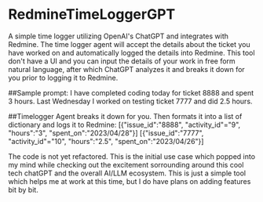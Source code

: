# RedmineTimeLoggerGPT
A simple time logger utilizing OpenAI's ChatGPT and integrates with Redmine.
The time logger agent will accept the details about the ticket you have worked on
and automatically logged the details into Redmine.
This tool don't have a UI and you can input the details of your work in free form natural language,
after which ChatGPT analyzes it and breaks it down for you prior to logging it to Redmine.

##Sample prompt: 
I have completed coding today for ticket 8888 and spent 3 hours.
Last Wednesday I worked on testing ticket 7777 and did 2.5 hours.

##Timelogger Agent breaks it down for you. Then formats it into a list of dictionary and logs it to Redmine:
[{"issue_id":"8888", "activity_id"="9", "hours":"3", "spent_on":"2023/04/28"}]
[{"issue_id":"7777", "activity_id"="10", "hours":"2.5", "spent_on":"2023/04/26"}]

The code is not yet refactored. 
This is the initial use case which popped into my mind while checking out the excitement sorrounding around this cool tech chatGPT and the overall AI/LLM ecosystem. 
This is just a simple tool which helps me at work at this time, but I do have plans on adding features bit by bit.
